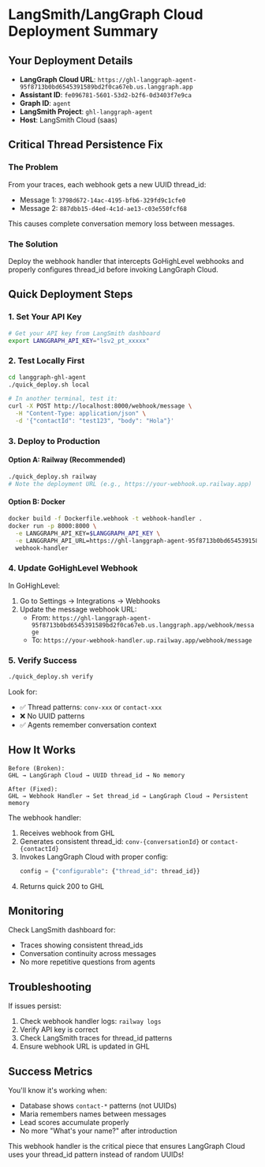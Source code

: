 # LangSmith/LangGraph Cloud Deployment Summary

## Your Deployment Details

- **LangGraph Cloud URL**: `https://ghl-langgraph-agent-95f8713b0bd6545391589bd2f0ca67eb.us.langgraph.app`
- **Assistant ID**: `fe096781-5601-53d2-b2f6-0d3403f7e9ca`
- **Graph ID**: `agent`
- **LangSmith Project**: `ghl-langgraph-agent`
- **Host**: LangSmith Cloud (saas)

## Critical Thread Persistence Fix

### The Problem
From your traces, each webhook gets a new UUID thread_id:
- Message 1: `3798d672-14ac-4195-bfb6-329fd9c1cfe0`
- Message 2: `887dbb15-d4ed-4c1d-ae13-c03e550fcf68`

This causes complete conversation memory loss between messages.

### The Solution
Deploy the webhook handler that intercepts GoHighLevel webhooks and properly configures thread_id before invoking LangGraph Cloud.

## Quick Deployment Steps

### 1. Set Your API Key
```bash
# Get your API key from LangSmith dashboard
export LANGGRAPH_API_KEY="lsv2_pt_xxxxx"
```

### 2. Test Locally First
```bash
cd langgraph-ghl-agent
./quick_deploy.sh local

# In another terminal, test it:
curl -X POST http://localhost:8000/webhook/message \
  -H "Content-Type: application/json" \
  -d '{"contactId": "test123", "body": "Hola"}'
```

### 3. Deploy to Production

#### Option A: Railway (Recommended)
```bash
./quick_deploy.sh railway
# Note the deployment URL (e.g., https://your-webhook.up.railway.app)
```

#### Option B: Docker
```bash
docker build -f Dockerfile.webhook -t webhook-handler .
docker run -p 8000:8000 \
  -e LANGGRAPH_API_KEY=$LANGGRAPH_API_KEY \
  -e LANGGRAPH_API_URL=https://ghl-langgraph-agent-95f8713b0bd6545391589bd2f0ca67eb.us.langgraph.app \
  webhook-handler
```

### 4. Update GoHighLevel Webhook

In GoHighLevel:
1. Go to Settings → Integrations → Webhooks
2. Update the message webhook URL:
   - From: `https://ghl-langgraph-agent-95f8713b0bd6545391589bd2f0ca67eb.us.langgraph.app/webhook/message`
   - To: `https://your-webhook-handler.up.railway.app/webhook/message`

### 5. Verify Success
```bash
./quick_deploy.sh verify
```

Look for:
- ✅ Thread patterns: `conv-xxx` or `contact-xxx`
- ❌ No UUID patterns
- ✅ Agents remember conversation context

## How It Works

```
Before (Broken):
GHL → LangGraph Cloud → UUID thread_id → No memory

After (Fixed):
GHL → Webhook Handler → Set thread_id → LangGraph Cloud → Persistent memory
```

The webhook handler:
1. Receives webhook from GHL
2. Generates consistent thread_id: `conv-{conversationId}` or `contact-{contactId}`
3. Invokes LangGraph Cloud with proper config:
   ```python
   config = {"configurable": {"thread_id": thread_id}}
   ```
4. Returns quick 200 to GHL

## Monitoring

Check LangSmith dashboard for:
- Traces showing consistent thread_ids
- Conversation continuity across messages
- No more repetitive questions from agents

## Troubleshooting

If issues persist:
1. Check webhook handler logs: `railway logs`
2. Verify API key is correct
3. Check LangSmith traces for thread_id patterns
4. Ensure webhook URL is updated in GHL

## Success Metrics

You'll know it's working when:
- Database shows `contact-*` patterns (not UUIDs)
- Maria remembers names between messages
- Lead scores accumulate properly
- No more "What's your name?" after introduction

This webhook handler is the critical piece that ensures LangGraph Cloud uses your thread_id pattern instead of random UUIDs!